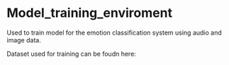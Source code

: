 # Model_training_enviroment
Used to train model for the emotion classification system using audio and image data.

Dataset used for training can be foudn here: 
